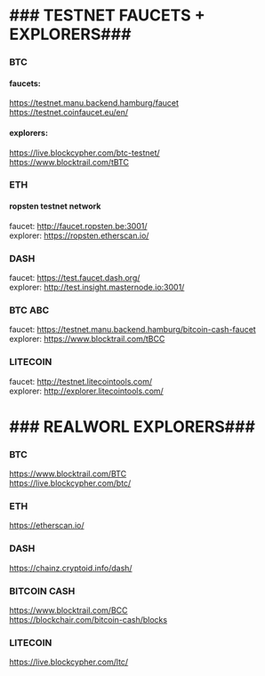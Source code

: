 # ### TESTNET FAUCETS + EXPLORERS###

### BTC

#### faucets: <br />
https://testnet.manu.backend.hamburg/faucet <br />
https://testnet.coinfaucet.eu/en/

#### explorers: <br />
https://live.blockcypher.com/btc-testnet/ <br />
https://www.blocktrail.com/tBTC

### ETH

#### ropsten testnet network
faucet: http://faucet.ropsten.be:3001/ <br />
explorer: https://ropsten.etherscan.io/

### DASH 

faucet: https://test.faucet.dash.org/ <br />
explorer: http://test.insight.masternode.io:3001/ 

### BTC ABC 

faucet: https://testnet.manu.backend.hamburg/bitcoin-cash-faucet <br />
explorer: https://www.blocktrail.com/tBCC

### LITECOIN 

faucet: http://testnet.litecointools.com/ <br />
explorer: http://explorer.litecointools.com/


# ### REALWORL EXPLORERS###

### BTC 

https://www.blocktrail.com/BTC <br />
https://live.blockcypher.com/btc/

### ETH

https://etherscan.io/

### DASH

https://chainz.cryptoid.info/dash/


### BITCOIN CASH 

https://www.blocktrail.com/BCC <br />
https://blockchair.com/bitcoin-cash/blocks


### LITECOIN

https://live.blockcypher.com/ltc/
